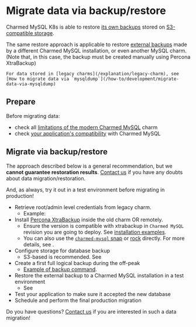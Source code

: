 # Migrate data via backup/restore

Charmed MySQL K8s is able to restore [its own backups](/how-to/back-up-and-restore/restore-a-backup) stored on [S3-compatible storage](/how-to/back-up-and-restore/configure-s3-aws). 

The same restore approach is applicable to restore [external backups](/how-to/back-up-and-restore/migrate-a-cluster) made by a different Charmed MySQL installation, or even another MySQL charm. (Note that, in this case, the backup must be created manually using Percona XtraBackup)

```{seealso}
For data stored in [legacy charms](/explanation/legacy-charm), see [How to migrate data via `mysqldump`](/how-to/development/migrate-data-via-mysqldump)
```

## Prepare

Before migrating data:
* check all [limitations of the modern Charmed MySQL](/reference/system-requirements) charm
* check [your application's compatibility](/explanation/legacy-charm) with Charmed MySQL

## Migrate via backup/restore

The approach described below is a general recommendation, but we **cannot guarantee restoration results**. [Contact us](/reference/contacts) if you have any doubts about data migration/restoration.

And, as always, try it out in a test environment before migrating in production!

* Retrieve root/admin level credentials from legacy charm.
  * Example: [](mysqldump-obtain-legacy-credentials)
* Install [Percona XtraBackup](https://www.percona.com/software/mysql-database/percona-xtrabackup) inside the old charm OR remotely.
  * Ensure the version is compatible with xtrabackup in `Charmed MySQL` revision you are going to deploy. See [installation examples](https://docs.percona.com/percona-xtrabackup/8.0/installation.html).
  * You can also use the [`charmed-mysql` snap](https://snapcraft.io/charmed-mysql) or [rock](https://github.com/canonical/charmed-mysql-rock) directly. For more details, see [](/explanation/architecture).
* Configure storage for database backup
  * S3-based is recommended. See [](/how-to/back-up-and-restore/configure-s3-aws)
* Create a first full logical backup during the off-peak
  * [Example of backup command](https://github.com/canonical/mysql-k8s-operator/blob/bc5f255e579033e2d501c3412d87913593ad62a3/lib/charms/mysql/v0/mysql.py#L2160-L2185).  <!--TODO: probably incorrect, better to hardcode example in docs -->
* Restore the external backup to a Charmed MySQL installation in a test environment
  * See [](/how-to/back-up-and-restore/migrate-a-cluster)
* Test your application to make sure it accepted the new database
* Schedule and perform the final production migration

Do you have questions? [Contact us](/reference/contacts) if you are interested in such a data migration!

